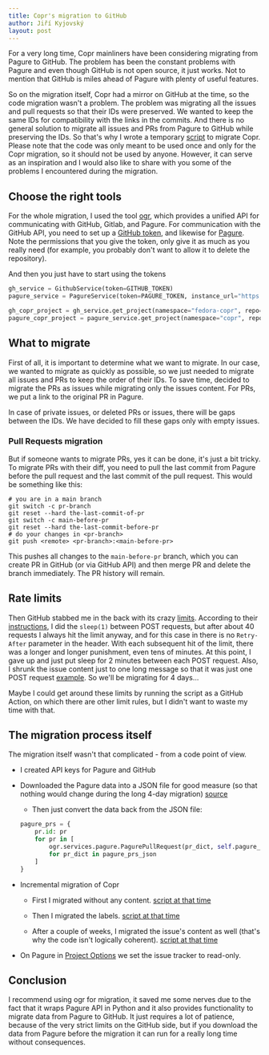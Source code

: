 ```yaml
---
title: Copr's migration to GitHub
author: Jiří Kyjovský
layout: post
---
```


For a very long time, Copr mainliners have been considering migrating from
Pagure to GitHub. The problem has been the constant problems with Pagure
and even though GitHub is not open source, it just works. Not
to mention that GitHub is miles ahead of Pagure with plenty of useful
features.

So on the migration itself, Copr had a mirror on GitHub at the time, so
the code migration wasn't a problem. The problem was migrating all the issues
and pull requests so that their IDs were preserved. We wanted to keep the
same IDs for compatibility with the links in the commits. And there
is no general solution to migrate all issues and PRs from Pagure to GitHub
while preserving the IDs. So that's why I wrote a temporary
[script](https://github.com/nikromen/copr-gh-migration/blob/main/script.py)
to migrate Copr. Please note that the code was only meant to be used once
and only for the Copr migration, so it should not be used by anyone.
However, it can serve as an inspiration
and I would also like to share with you some of the problems I encountered
during the migration.


## Choose the right tools

For the whole migration, I used the tool [ogr](https://github.com/packit/ogr),
which provides a unified API for communicating with GitHub, Gitlab, and Pagure.
For communication with the GitHub API, you need to set up a
[GitHub token](https://github.com/settings/tokens), and likewise for
[Pagure](https://pagure.io/settings#nav-api-tab). Note the permissions that
you give the token, only give it as much as you really need (for example, you
probably don't want to allow it to delete the repository).

And then you just have to start using the tokens

```py
gh_service = GithubService(token=GITHUB_TOKEN)
pagure_service = PagureService(token=PAGURE_TOKEN, instance_url="https://pagure.io")

gh_copr_project = gh_service.get_project(namespace="fedora-copr", repo="copr")
pagure_copr_project = pagure_service.get_project(namespace="copr", repo="copr", username="pagure_nick")
```


## What to migrate

First of all, it is important to determine what we want to migrate.
In our case, we wanted to migrate as quickly as possible, so we just needed
to migrate all issues and PRs to keep the order of their IDs. To
save time, decided to migrate the PRs as issues while migrating only
the issues content. For PRs, we put a link to the original PR in Pagure.

In case of private issues, or deleted PRs or issues, there will be gaps
between the IDs. We have decided to fill these gaps only with empty issues.


### Pull Requests migration

But if someone wants to migrate PRs, yes it can be done, it's just a bit
tricky. To migrate PRs with their diff, you need to pull the
last commit from Pagure before the pull request and the last commit of
the pull request. This would be something like this:

```shell
# you are in a main branch
git switch -c pr-branch
git reset --hard the-last-commit-of-pr
git switch -c main-before-pr
git reset --hard the-last-commit-before-pr
# do your changes in <pr-branch>
git push <remote> <pr-branch>:<main-before-pr>
```

This pushes all changes to the `main-before-pr` branch, which you can create
PR in GitHub (or via GitHub API) and then merge PR and delete the branch
immediately. The PR history will remain.


## Rate limits

Then GitHub stabbed me in the back with its crazy
[limits](https://docs.github.com/en/rest/overview/resources-in-the-rest-api?apiVersion=2022-11-28#secondary-rate-limits).
According to their
[instructions](https://docs.github.com/en/rest/guides/best-practices-for-integrators?apiVersion=2022-11-28#dealing-with-secondary-rate-limits),
I did the `sleep(1)` between POST requests, but after about 40 requests I
always hit the limit anyway, and for this case in there is no `Retry-After`
parameter in the header. With each subsequent hit of the limit, there was a
longer and longer punishment, even tens of minutes. At this point, I gave up
and just put sleep for 2 minutes between each POST request. Also, I shrunk
the issue content just to one long message so that it was just one POST
request [example](https://github.com/fedora-copr/copr/issues/2001).
So we'll be migrating for 4 days...

Maybe I could get around these limits by running the script as a GitHub
Action, on which there are other limit rules, but I didn't want to
waste my time with that.


## The migration process itself

The migration itself wasn't that complicated - from a code point of view.

- I created API keys for Pagure and GitHub

- Downloaded the Pagure data into a JSON file for good measure
(so that nothing would change during the long 4-day migration)
[source](https://github.com/nikromen/copr-gh-migration/blob/50754dc1b97b3e0505638ec2aec84f20e6ecd539/script.py#L112)
    
    - Then just convert the data back from the JSON file:

    ```py
    pagure_prs = {
        pr.id: pr
        for pr in [
            ogr.services.pagure.PagurePullRequest(pr_dict, self.pagure_project)
            for pr_dict in pagure_prs_json
        ]
    }
    ```

- Incremental migration of Copr

    - First I migrated without any content.
    [script at that time](https://github.com/nikromen/copr-gh-migration/blob/50754dc1b97b3e0505638ec2aec84f20e6ecd539/script.py)

    - Then I migrated the labels.
    [script at that time](https://github.com/nikromen/copr-gh-migration/blob/7a08cb0332de8d189624305ea30740d4dbf57e8a/script.py)

    - After a couple of weeks, I migrated the issue's content as well (that's
    why the code isn't logically coherent).
    [script at that time](https://github.com/nikromen/copr-gh-migration/blob/aeec2ab668ace02c75188a36cec102aedad0eced/script.py)

- On Pagure in
[Project Options](https://pagure.io/my-playground/settings#projectoptions-tab)
we set the issue tracker to read-only.


## Conclusion

I recommend using ogr for migration, it saved me some nerves due to the fact
that it wraps Pagure API in Python and it also provides functionality to
migrate data from Pagure to GitHub. It just requires a lot of patience,
because of the very strict limits on the GitHub side, but if you download the
data from Pagure before the migration it can run for a really long time
without consequences.
